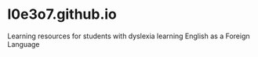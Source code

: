 # l0e3o7.github.io
Learning resources for students with dyslexia learning English as a Foreign Language
